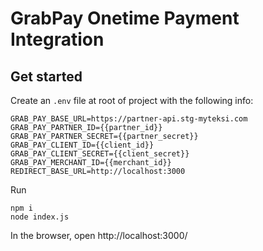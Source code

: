 # GrabPay Onetime Payment Integration

## Get started

Create an `.env` file at root of project with the following info:

```
GRAB_PAY_BASE_URL=https://partner-api.stg-myteksi.com
GRAB_PAY_PARTNER_ID={{partner_id}}
GRAB_PAY_PARTNER_SECRET={{partner_secret}}
GRAB_PAY_CLIENT_ID={{client_id}}
GRAB_PAY_CLIENT_SECRET={{client_secret}}
GRAB_PAY_MERCHANT_ID={{merchant_id}}
REDIRECT_BASE_URL=http://localhost:3000
```

Run

```
npm i
node index.js
```

In the browser, open http://localhost:3000/
